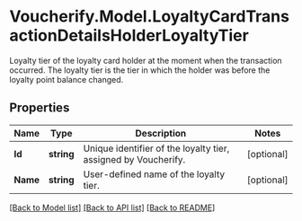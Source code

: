 # Voucherify.Model.LoyaltyCardTransactionDetailsHolderLoyaltyTier
Loyalty tier of the loyalty card holder at the moment when the transaction occurred. The loyalty tier is the tier in which the holder was before the loyalty point balance changed.

## Properties

Name | Type | Description | Notes
------------ | ------------- | ------------- | -------------
**Id** | **string** | Unique identifier of the loyalty tier, assigned by Voucherify. | [optional] 
**Name** | **string** | User-defined name of the loyalty tier. | [optional] 

[[Back to Model list]](../../README.md#documentation-for-models) [[Back to API list]](../../README.md#documentation-for-api-endpoints) [[Back to README]](../../README.md)

